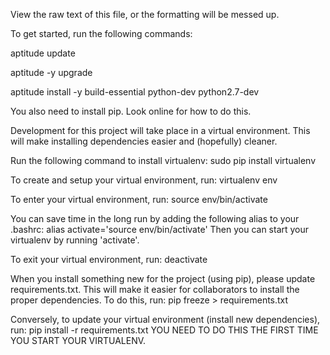 View the raw text of this file, or the formatting will be messed up.

To get started, run the following commands:

aptitude update

aptitude -y upgrade

aptitude install -y build-essential python-dev python2.7-dev

You also need to install pip. Look online for how to do this.

Development for this project will take place in a virtual environment. This will make installing dependencies easier and (hopefully) cleaner.

Run the following command to install virtualenv:
sudo pip install virtualenv

To create and setup your virtual environment, run:
virtualenv env

To enter your virtual environment, run:
source env/bin/activate

You can save time in the long run by adding the following alias to your .bashrc:
alias activate='source env/bin/activate'
Then you can start your virtualenv by running 'activate'.

To exit your virtual environment, run:
deactivate

When you install something new for the project (using pip), please update requirements.txt. This will make it easier for collaborators to install the proper dependencies. To do this, run:
pip freeze > requirements.txt

Conversely, to update your virtual environment (install new dependencies),
run:
pip install -r requirements.txt
YOU NEED TO DO THIS THE FIRST TIME YOU START YOUR VIRTUALENV.
